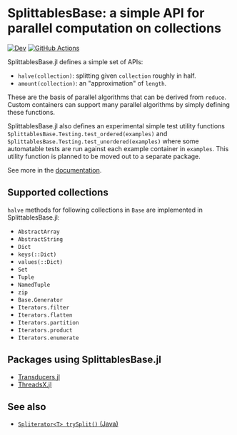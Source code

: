 # SplittablesBase: a simple API for parallel computation on collections

[![Dev](https://img.shields.io/badge/docs-dev-blue.svg)](https://tkf.github.io/SplittablesBase.jl/dev)
[![GitHub Actions](https://github.com/tkf/SplittablesBase.jl/workflows/Run%20tests/badge.svg)](https://github.com/tkf/SplittablesBase.jl/actions?query=workflow%3A%22Run+tests%22)

SplittablesBase.jl defines a simple set of APIs:

* `halve(collection)`: splitting given `collection` roughly in half.
* `amount(collection)`: an "approximation" of `length`.

These are the basis of parallel algorithms that can be derived from
`reduce`.  Custom containers can support many parallel algorithms by
simply defining these functions.

SplittablesBase.jl also defines an experimental simple test utility
functions `SplittablesBase.Testing.test_ordered(examples)` and
`SplittablesBase.Testing.test_unordered(examples)` where some
automatable tests are run against each example container in
`examples`.  This utility function is planned to be moved out to a
separate package.

See more in the
[documentation](https://tkf.github.io/SplittablesBase.jl/dev).

## Supported collections

`halve` methods for following collections in `Base` are implemented in
SplittablesBase.jl:

* `AbstractArray`
* `AbstractString`
* `Dict`
* `keys(::Dict)`
* `values(::Dict)`
* `Set`
* `Tuple`
* `NamedTuple`
* `zip`
* `Base.Generator`
* `Iterators.filter`
* `Iterators.flatten`
* `Iterators.partition`
* `Iterators.product`
* `Iterators.enumerate`

## Packages using SplittablesBase.jl

* [Transducers.jl](https://github.com/tkf/Transducers.jl)
* [ThreadsX.jl](https://github.com/tkf/ThreadsX.jl)

## See also

* [`Spliterator<T> trySplit()` (Java)](https://docs.oracle.com/en/java/javase/13/docs/api/java.base/java/util/Spliterator.html)
